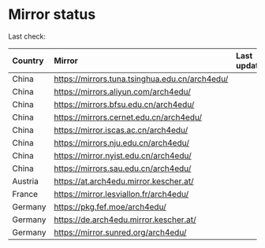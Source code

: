 <script src="./time.js"></script>
# Mirror status
Last check: <script type="text/javascript">localize(1738759360.7532);</script>

|Country|Mirror|Last update|
|:------|:-----|:----------|
|China|https://mirrors.tuna.tsinghua.edu.cn/arch4edu/|<script type="text/javascript">localize(1738737666);</script>|
|China|https://mirrors.aliyun.com/arch4edu/|<script type="text/javascript">localize(1738694359);</script>|
|China|https://mirrors.bfsu.edu.cn/arch4edu/|<script type="text/javascript">localize(1738694359);</script>|
|China|https://mirrors.cernet.edu.cn/arch4edu/|<script type="text/javascript">localize(1738737666);</script>|
|China|https://mirror.iscas.ac.cn/arch4edu/|<script type="text/javascript">localize(1738694359);</script>|
|China|https://mirrors.nju.edu.cn/arch4edu/|<script type="text/javascript">localize(1738651345);</script>|
|China|https://mirror.nyist.edu.cn/arch4edu/|<script type="text/javascript">localize(1738737666);</script>|
|China|https://mirrors.sau.edu.cn/arch4edu/|<script type="text/javascript">localize(1731653531);</script>|
|Austria|https://at.arch4edu.mirror.kescher.at/|<script type="text/javascript">localize(1738737666);</script>|
|France|https://mirror.lesviallon.fr/arch4edu/|<script type="text/javascript">localize(1738694359);</script>|
|Germany|https://pkg.fef.moe/arch4edu/|<script type="text/javascript">localize(1738737666);</script>|
|Germany|https://de.arch4edu.mirror.kescher.at/|<script type="text/javascript">localize(1738737666);</script>|
|Germany|https://mirror.sunred.org/arch4edu/|<script type="text/javascript">localize(1738737666);</script>|

<script src="./tablefilter/tablefilter.js"></script>
<script src="./table.js"></script>